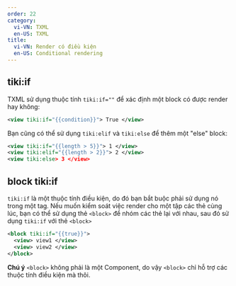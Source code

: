 ```yaml
---
order: 22
category:
  vi-VN: TXML
  en-US: TXML
title:
  vi-VN: Render có điều kiện
  en-US: Conditional rendering
---
```


## tiki:if

TXML sử dụng thuộc tính `tiki:if=""` để xác định một block có được render hay không:

```xml
<view tiki:if="{{condition}}"> True </view>
```

Bạn cũng có thể sử dụng `tiki:elif` và `tiki:else` để thêm một "else" block:

```xml
<view tiki:if="{{length > 5}}"> 1 </view>
<view tiki:elif="{{length > 2}}"> 2 </view>
<view tiki:else> 3 </view>
```

## block tiki:if

`tiki:if` là một thuộc tính điều kiện, do đó bạn bắt buộc phải sử dụng nó trong một tag.
Nếu muốn kiểm soát việc render cho một tập các thẻ cùng lúc, bạn có thể sử dụng thẻ `<block>`
để nhóm các thẻ lại với nhau, sau đó sử dụng `tiki:if` với thẻ `<block>`

```xml
<block tiki:if="{{true}}">
  <view> view1 </view>
  <view> view2 </view>
</block>
```

**Chú ý** `<block>` không phải là một Component, do vậy `<block>` chỉ hỗ trợ các thuộc tính điều kiện mà thôi.
